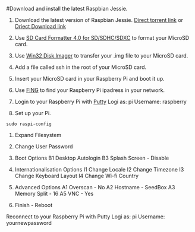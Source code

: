 #Download and install the latest Raspbian Jessie.

1. Download the latest version of Raspbian Jessie. [Direct torrent link](https://downloads.raspberrypi.org/raspbian_latest.torrent) or [Driect Download link](https://downloads.raspberrypi.org/raspbian_latest)

2. Use [SD Card Formatter 4.0 for SD/SDHC/SDXC](https://www.sdcard.org/downloads/formatter_4/index.html) to format your MicroSD card.

3. Use [Win32 Disk Imager](https://sourceforge.net/projects/win32diskimager/) to transfer your .img file to your MicroSD card.

4. Add a file called ssh in the root of your MicroSD card. 

5. Insert your MicroSD card in your Raspberry Pi and boot it up.

6. Use [FING](https://play.google.com/store/apps/details?id=com.overlook.android.fing&hl=en_GB) to find your Raspberry Pi ipadress in your network.

7. Login to your Raspberry Pi with [Putty](http://www.chiark.greenend.org.uk/~sgtatham/putty/download.html)
    Logi as: pi
    Username: raspberry

8. Set up your Pi.
~~~
sudo raspi-config
~~~

1. Expand Filesystem

2. Change User Password

3. Boot Options
B1 Desktop Autologin
B3 Splash Screen - Disable

4. Internationalisation Options
I1 Change Locale
I2 Change Timezone
I3 Change Keyboard Layout
I4 Change Wi-fi Country

5. Advanced Options
A1 Overscan - No
A2 Hostname - SeedBox
A3 Memory Split - 16
A5 VNC - Yes

6. Finish - Reboot

Reconnect to your Raspberry Pi with Putty
    Logi as: pi
    Username: yournewpassword

